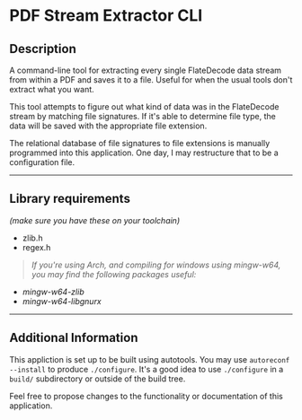 # PDF Stream Extractor CLI

## Description
A command-line tool for extracting every single FlateDecode data stream from within a PDF and saves it to a file. Useful for when the usual tools don't extract what you want.

This tool attempts to figure out what kind of data was in the FlateDecode stream by matching file signatures. If it's able to determine file type, the data will be saved with the appropriate file extension.

The relational database of file signatures to file extensions is manually programmed into this application. One day, I may restructure that to be a configuration file.

---
## Library requirements
*(make sure you have these on your toolchain)*
* zlib.h
* regex.h

>*If you're using Arch, and compiling for windows using mingw-w64, you may find
the following packages useful:*
* *mingw-w64-zlib*
* *mingw-w64-libgnurx*

---
## Additional Information
This appliction is set up to be built using autotools. You may use `autoreconf --install` to produce `./configure`. It's a good idea to use `./configure` in a `build/` subdirectory or outside of the build tree.

Feel free to propose changes to the functionality or documentation of this application.
